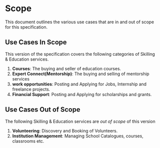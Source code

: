 # Scope
This document outlines the various use cases that are in and out of scope for this specification. 

## Use Cases In Scope

This version of the specification covers the following categories of Skilling & Education services.

1. **Courses**: The buying and seller of education courses.
2. **Expert Connect(Mentorship)**:  The buying and selling of mentorship services
3. **work opportunities**: Posting and Applying for Jobs, Internship and freelance projects. 
4. **Financial Support**: Posting and Applying for scholarships and grants. 

## Use Cases Out of Scope

The following Skilling & Education services are _out of scope_ of this version 

1. **Volunteering**: Discovery and Booking of Volunteers.
1. **Institution Management**: Managing School Catalogues, courses, classrooms etc.
